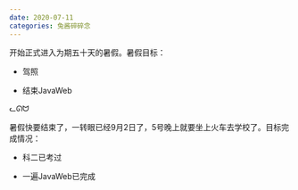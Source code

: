 ```yaml
---
date: 2020-07-11
categories: 兔酱碎碎念
---
```


开始正式进入为期五十天的暑假。暑假目标：

* 驾照

* 结束JavaWeb

<span class="label label-success">ᓚᘏᗢ</span>

暑假快要结束了，一转眼已经9月2日了，5号晚上就要坐上火车去学校了。目标完成情况：

* 科二已考过

* 一遍JavaWeb已完成

